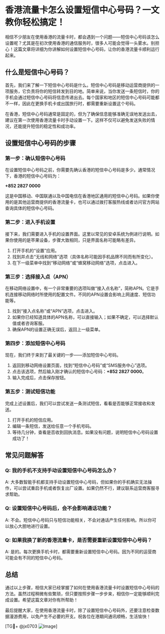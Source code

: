 # 香港流量卡怎么设置短信中心号码？一文教你轻松搞定！

相信不少朋友在使用香港的流量卡时，都会遇到一个问题——短信中心号码该怎么设置呢？尤其是在初次使用香港的通信服务时，很多人可能会觉得一头雾水。别担心！这篇文章将详细为你讲解如何设置短信中心号码，让你的香港流量卡顺利运行起来。

## 什么是短信中心号码？

首先，我们来了解一下短信中心号码是什么。短信中心号码是移动运营商提供的一项服务，它负责将你的短信转发到目的地。简单来说，当你发送一条短信时，你的手机会通过短信中心号码将信息传递出去。每个国家和地区的短信中心号码可能都不一样，因此在更换手机卡或出国旅行时，都需要重新设置这个号码。

在香港，短信中心号码通常是固定的，但为了确保信息能够准确无误地发送出去，建议在第一次使用香港流量卡时手动设置一下。这样不仅可以避免发送失败的情况，还能提升短信的稳定性和成功率。

## 设置短信中心号码的步骤

### 第一步：确认短信中心号码

在设置短信中心号码之前，你需要先确认香港的短信中心号码是多少。通常情况下，香港的短信中心号码为：

**+852 2827 0000**

这是中国移动、中国联通以及中国电信在香港地区通用的短信中心号码。如果你使用的是其他运营商提供的香港流量卡，也可以通过拨打客服热线或者访问官方网站查询具体的短信中心号码。

### 第二步：进入手机设置

接下来，我们需要进入手机的设置界面。这里以常见的安卓系统为例进行说明。如果你使用的是苹果设备，步骤大致相同，只是界面名称可能略有差异。

1. 打开手机的“设置”应用。
2. 找到并点击“无线和网络”选项（具体名称可能因手机品牌不同而有所变化）。
3. 在下一级菜单中找到“移动网络”或“蜂窝移动网络”选项，点击进入。

### 第三步：选择接入点（APN）

在移动网络设置中，有一个非常重要的选项叫做“接入点名称”，简称APN。它是手机连接移动网络时所使用的配置文件。不同的APN设置会影响上网速度、短信功能等。

1. 找到“接入点名称”或“APN”选项，点击进入。
2. 如果你已经知道具体的APN名称，可以直接输入；如果不确定，可以选择默认值或者咨询客服。
3. 确保APN的设置正确无误后，返回上一级菜单。

### 第四步：添加短信中心号码

现在，我们终于来到了最关键的一步——添加短信中心号码。

1. 返回到移动网络设置页面，找到“短信中心号码”或“SMS服务中心”选项。
2. 点击该选项，然后输入刚才确认的短信中心号码：**+852 2827 0000**。
3. 输入完成后，点击保存按钮。

### 第五步：测试短信功能

完成上述设置后，我们可以尝试发送一条测试短信，看看是否能够正常接收和发送。

1. 打开手机的短信应用。
2. 编辑一条短信，发送给任意一个手机号码。
3. 等待几分钟，查看是否收到回执消息。如果没有问题，说明短信中心号码设置成功了！

## 常见问题解答

### Q: 我的手机不支持手动设置短信中心号码怎么办？

A: 大多数智能手机都支持手动设置短信中心号码，但如果你的手机确实无法操作，可以尝试重启手机或者恢复出厂设置。如果仍然不行，建议联系运营商客服寻求帮助。

### Q: 设置短信中心号码后，会不会影响通话功能？

A: 不会。短信中心号码只与短信功能相关，不会对通话产生任何影响。所以你可以放心大胆地进行设置。

### Q: 如果我换了新的香港流量卡，是否需要重新设置短信中心号码？

A: 是的。每次更换手机卡时，都需要重新设置短信中心号码。因为不同的运营商可能会有不同的短信中心号码。

## 总结

通过以上步骤，相信大家已经掌握了如何在使用香港流量卡时设置短信中心号码的方法。虽然过程稍微有些繁琐，但只要按照步骤一步步来，相信你一定能够顺利完成设置。希望这篇文章对你有所帮助！

最后提醒大家，在使用香港流量卡时，除了设置短信中心号码外，还要注意检查数据漫游费用，以免产生不必要的开支。祝各位在港期间通讯顺畅，生活愉快！

[TG💪+ @jx0703 ![Image](https://github.com/user-attachments/assets/dbca1d08-cadb-493c-b0ec-ad6f7a83f270)]